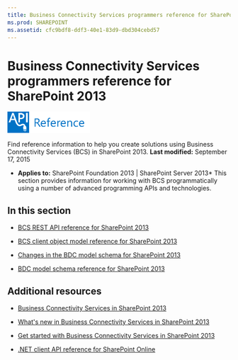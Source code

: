 ```yaml
---
title: Business Connectivity Services programmers reference for SharePoint 2013
ms.prod: SHAREPOINT
ms.assetid: cfc9bdf8-ddf3-40e1-83d9-dbd304cebd57
---
```



# Business Connectivity Services programmers reference for SharePoint 2013

  
    
    
![Class libraries and references](images/mod_icon_badge_reference.png)
  
    
    

  
    
    

  
    
    
Find reference information to help you create solutions using Business Connectivity Services (BCS) in SharePoint 2013.
 **Last modified:** September 17, 2015
  
    
    

 * **Applies to:** SharePoint Foundation 2013 | SharePoint Server 2013* 
This section provides information for working with BCS programmatically using a number of advanced programming APIs and technologies.
  
    
    


## In this section


-  [BCS REST API reference for SharePoint 2013](bcs-rest-api-reference-for-sharepoint-2013.md)
    
  
-  [BCS client object model reference for SharePoint 2013](bcs-client-object-model-reference-for-sharepoint-2013.md)
    
  
-  [Changes in the BDC model schema for SharePoint 2013](changes-in-the-bdc-model-schema-for-sharepoint-2013.md)
    
  
-  [BDC model schema reference for SharePoint 2013](bdc-model-schema-reference-for-sharepoint-2013.md)
    
  

## Additional resources


-  [Business Connectivity Services in SharePoint 2013](business-connectivity-services-in-sharepoint-2013.md)
    
  
-  [What's new in Business Connectivity Services in SharePoint 2013](what-s-new-in-business-connectivity-services-in-sharepoint-2013.md)
    
  
-  [Get started with Business Connectivity Services in SharePoint 2013](get-started-with-business-connectivity-services-in-sharepoint-2013.md)
    
  
-  [.NET client API reference for SharePoint Online](http://msdn.microsoft.com/library/88e5e1b9-eab2-4f3b-a3f2-75c96b86f1f4%28Office.15%29.aspx)
    
  

  
    
    

